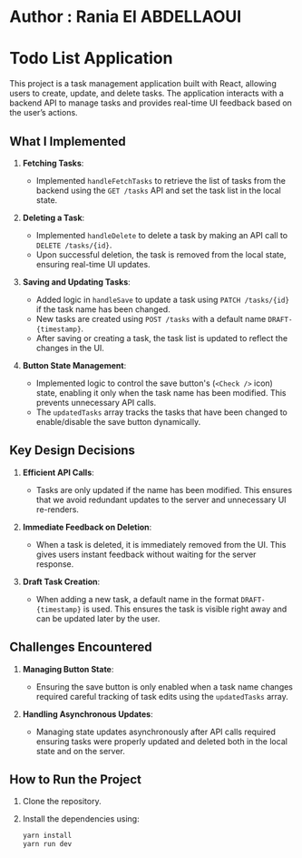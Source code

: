 # Author : Rania El ABDELLAOUI

# Todo List Application

This project is a task management application built with React, allowing users to create, update, and delete tasks. The application interacts with a backend API to manage tasks and provides real-time UI feedback based on the user’s actions.

## What I Implemented

1. **Fetching Tasks**:
   - Implemented `handleFetchTasks` to retrieve the list of tasks from the backend using the `GET /tasks` API and set the task list in the local state.

2. **Deleting a Task**:
   - Implemented `handleDelete` to delete a task by making an API call to `DELETE /tasks/{id}`.
   - Upon successful deletion, the task is removed from the local state, ensuring real-time UI updates.

3. **Saving and Updating Tasks**:
   - Added logic in `handleSave` to update a task using `PATCH /tasks/{id}` if the task name has been changed.
   - New tasks are created using `POST /tasks` with a default name `DRAFT-{timestamp}`.
   - After saving or creating a task, the task list is updated to reflect the changes in the UI.

4. **Button State Management**:
   - Implemented logic to control the save button's (`<Check />` icon) state, enabling it only when the task name has been modified. This prevents unnecessary API calls.
   - The `updatedTasks` array tracks the tasks that have been changed to enable/disable the save button dynamically.

## Key Design Decisions

1. **Efficient API Calls**:
   - Tasks are only updated if the name has been modified. This ensures that we avoid redundant updates to the server and unnecessary UI re-renders.

2. **Immediate Feedback on Deletion**:
   - When a task is deleted, it is immediately removed from the UI. This gives users instant feedback without waiting for the server response.

3. **Draft Task Creation**:
   - When adding a new task, a default name in the format `DRAFT-{timestamp}` is used. This ensures the task is visible right away and can be updated later by the user.

## Challenges Encountered

1. **Managing Button State**:
   - Ensuring the save button is only enabled when a task name changes required careful tracking of task edits using the `updatedTasks` array.

2. **Handling Asynchronous Updates**:
   - Managing state updates asynchronously after API calls required ensuring tasks were properly updated and deleted both in the local state and on the server.

## How to Run the Project

1. Clone the repository.
2. Install the dependencies using:

   ```bash
   yarn install
   yarn run dev
